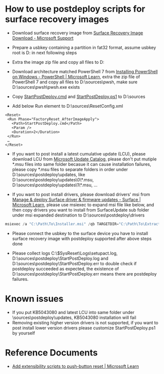 # How to use postdeploy scripts for surface recovery images
* Download surface recovery image from [Surface Recovery Image Download - Microsoft Support](https://support.microsoft.com/en-us/surface-recovery-image)

* Prepare a usbkey containing a partition in fat32 format, assume usbkey root is D: in next following steps

* Extra the image zip file and copy all files to D:

* Download architecture matched PowerShell 7 from [Installing PowerShell on Windows - PowerShell | Microsoft Learn](https://learn.microsoft.com/en-us/powershell/scripting/install/installing-powershell-on-windows?view=powershell-7.5#zip), extra the zip file of PowerShell 7 and copy all files to D:\sources\pwsh, make sure D:\sources\pwsh\pwsh.exe exists

* Copy [StartPostDeploy.cmd](./StartPostDeploy.cmd) and [StartPostDeploy.ps1](./StartPostDeploy.ps1) to D:\sources

* Add below Run element to D:\sources\ResetConfig.xml
```
<Reset>
 <Run Phase="FactoryReset_AfterImageApply">
   <Path>StartPostDeploy.cmd</Path>
   <Param />
   <Duration>2</Duration>
 </Run>
 …
</Reset>
```

* If you want to post install a latest cumulative update (LCU), please download LCU from [Microsoft Update Catalog](https://www.catalog.update.microsoft.com/Search.aspx?q=cumulative%20update%2024h2), please don't put mutiple \*.msu files into same folder becasue it can cause installation failures, please copy \*.msu files to separate folders in order under D:\sources\postdeploy\updates, like D:\sources\postdeploy\updates\0\\\*.msu, D:\sources\postdeploy\updates\1\\\*.msu, ...

* If you want to post install drivers, please download drivers' msi from [Manage & deploy Surface driver & firmware updates - Surface | Microsoft Learn](https://learn.microsoft.com/en-us/surface/manage-surface-driver-and-firmware-updates#download-and-install-updates), please use msiexec to expand msi file like below, and then copy drivers you want to install from SurfaceUpdate sub folder under msi expanded destination to D:\sources\postdeploy\drivers
```powershell
msiexec /a "C:\Path\To\Installer.msi" /qb TARGETDIR="C:\Path\To\ExtractedFiles"
```

* Please connect the usbkey to the surface device you have to install surface recovery image with postdeploy supported after above steps done

* Please collect logs C:\\\$SysReset\Logs\setupact.log, D:\sources\postdeploy\StartPostDeploy.log and D:\sources\postdeploy\StartPostDeploy.err to double check if postdeploy succeeded as expected, the existence of D:\sources\postdeploy\StartPostDeploy.err means there are postdeploy failures.

# Known issues
* If you put KB5043080 and latest LCU into same folder under <usbroot>\sources\postdeploy\updates, KB5043080 installation will fail
* Removing existing higher version drivers is not supported, if you want to post install lower version drivers please customize StartPostDeploy.ps1 by yourself

# Reference Documents
* [Add extensibility scripts to push-button reset | Microsoft Learn](https://learn.microsoft.com/en-us/windows-hardware/manufacture/desktop/add-a-script-to-push-button-reset-features?view=windows-11)